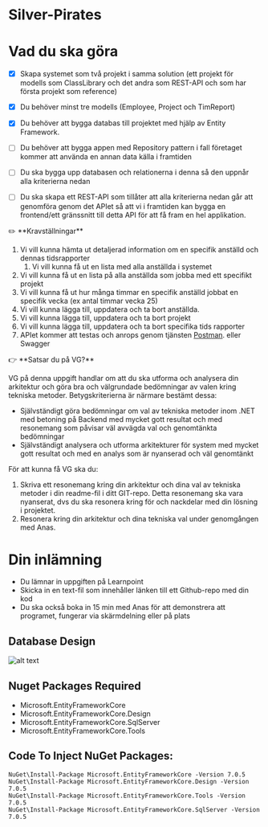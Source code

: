 # Silver-Pirates

# Vad du ska göra

- [x]  Skapa systemet som två projekt i samma solution
    (ett projekt för modells som ClassLibrary och det andra som REST-API och som har första projekt som reference)
    
- [x]  Du behöver minst tre modells (Employee, Project och TimReport)
- [x]  Du behöver att bygga databas till projektet med hjälp av Entity Framework.
- [ ]  Du behöver att bygga appen med Repository pattern i fall företaget kommer att använda en annan data källa i framtiden
- [ ]  Du ska bygga upp databasen och relationerna i denna så den uppnår alla kriterierna nedan
- [ ]  Du ska skapa ett REST-API som tillåter att alla kriterierna nedan går att genomföra genom det APIet så att vi i framtiden kan bygga en frontend/ett gränssnitt till detta API för att få fram en hel applikation.

<aside>
✏️ **Kravställningar**

1. Vi vill kunna hämta ut detaljerad information om en specifik anställd och dennas tidsrapporter 
    1. Vi vill kunna få ut en lista med alla anställda i systemet 
2. Vi vill kunna få ut en lista på alla anställda som jobba med ett specifikt projekt
3. Vi vill kunna få ut hur många timmar en specifik anställd jobbat en specifik vecka (ex antal timmar vecka 25)
4. Vi vill kunna lägga till, uppdatera och ta bort anställda.
5. Vi vill kunna lägga till, uppdatera och ta bort projekt
6. Vi vill kunna lägga till, uppdatera och ta bort specifika tids rapporter
7. APIet kommer att testas och anrops genom tjänsten [Postman](https://www.postman.com/). eller Swagger
</aside>

<aside>
👉 **Satsar du på VG?**

VG på denna uppgift handlar om att du ska utforma och analysera din arkitektur och göra bra och välgrundade bedömningar av valen kring tekniska metoder. Betygskriterierna är närmare bestämt dessa:

- Självständigt göra bedömningar om val av tekniska metoder inom .NET med betoning på Backend med mycket gott resultat och med resonemang som påvisar väl avvägda val och genomtänkta bedömningar
- Självständigt analysera och utforma arkitekturer för system med mycket gott resultat och med en analys som är nyanserad och väl genomtänkt

För att kunna få VG ska du:

1. Skriva ett resonemang kring din arkitektur och dina val av tekniska metoder i din readme-fil i ditt GIT-repo. Detta resonemang ska vara nyanserat, dvs du ska resonera kring för och nackdelar med din lösning i projektet.
2. Resonera kring din arkitektur och dina tekniska val under genomgången med Anas.
</aside>

# Din inlämning

- Du lämnar in uppgiften på Learnpoint
- Skicka in en text-fil som innehåller länken till ett Github-repo med din kod
- Du ska också boka in 15 min med Anas för att demonstrera att programet, fungerar via skärmdelning eller på plats


## Database Design
![alt text](https://user-images.githubusercontent.com/113690228/236836776-7f4f39dc-77bc-4d21-8896-832ad0c80737.png)

## Nuget Packages Required
* Microsoft.EntityFrameworkCore
* Microsoft.EntityFrameworkCore.Design
* Microsoft.EntityFrameworkCore.SqlServer
* Microsoft.EntityFrameworkCore.Tools

## Code To Inject NuGet Packages: 
```
NuGet\Install-Package Microsoft.EntityFrameworkCore -Version 7.0.5 
NuGet\Install-Package Microsoft.EntityFrameworkCore.Design -Version 7.0.5 
NuGet\Install-Package Microsoft.EntityFrameworkCore.Tools -Version 7.0.5 
NuGet\Install-Package Microsoft.EntityFrameworkCore.SqlServer -Version 7.0.5
```

